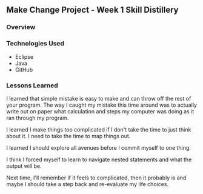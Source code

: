 ## Make Change Project - Week 1 Skill Distillery

### Overview

### Technologies Used
- Eclipse
- Java
- GitHub

### Lessons Learned

I learned that simple mistake is easy to make and can throw off the rest of your program. The way I caught my mistake this time around
was to actually write out on paper what calculation and steps my computer was doing as it ran through my program.

I learned I make things too complicated if I don't take the time to just think about it. I need to take the time to map things out.

I learned I should explore all avenues before I commit myself to one thing.

I think I forced myself to learn to navigate nested statements and what the output will be. 

Next time, I'll remember if it feels to complicated, then it probably is and maybe I should take a step back and re-evaluate my life choices.
